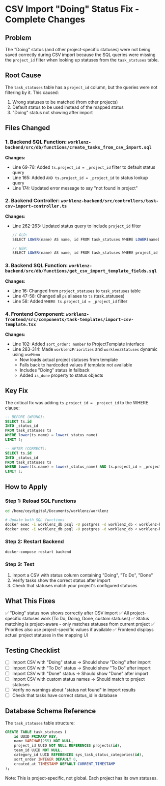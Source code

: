 # CSV Import "Doing" Status Fix - Complete Changes

## Problem
The "Doing" status (and other project-specific statuses) were not being saved correctly during CSV import because the SQL queries were missing the `project_id` filter when looking up statuses from the `task_statuses` table.

## Root Cause
The `task_statuses` table has a `project_id` column, but the queries were not filtering by it. This caused:
1. Wrong statuses to be matched (from other projects)
2. Default status to be used instead of the mapped status
3. "Doing" status not showing after import

## Files Changed

### 1. Backend SQL Function: `worklenz-backend/src/db/functions/create_tasks_from_csv_import.sql`

**Changes:**
- Line 69-76: Added `ts.project_id = _project_id` filter to default status query
- Line 165: Added `AND ts.project_id = _project_id` to status lookup query
- Line 174: Updated error message to say "not found in project"

### 2. Backend Controller: `worklenz-backend/src/controllers/task-csv-import-controller.ts`

**Changes:**
- Line 262-263: Updated status query to include `project_id` filter
  ```typescript
  // OLD:
  SELECT LOWER(name) AS name, id FROM task_statuses WHERE LOWER(name) = ANY($1)
  
  // NEW:
  SELECT LOWER(name) AS name, id FROM task_statuses WHERE project_id = $1 AND LOWER(name) = ANY($2)
  ```

### 3. Backend SQL Function: `worklenz-backend/src/db/functions/get_csv_import_template_fields.sql`

**Changes:**
- Line 16: Changed from `project_statuses` to `task_statuses` table
- Line 47-58: Changed all `ps` aliases to `ts` (task_statuses)
- Line 58: Added `WHERE ts.project_id = _project_id` filter

### 4. Frontend Component: `worklenz-frontend/src/components/task-templates/import-csv-template.tsx`

**Changes:**
- Line 102: Added `sort_order: number` to ProjectTemplate interface
- Line 283-314: Made `worklenzPriorities` and `worklenzStatuses` dynamic using `useMemo`
  - Now loads actual project statuses from template
  - Falls back to hardcoded values if template not available
  - Includes "Doing" status in fallback
  - Added `is_done` property to status objects

## Key Fix
The critical fix was adding `ts.project_id = _project_id` to the WHERE clause:

```sql
-- BEFORE (WRONG):
SELECT ts.id
INTO _status_id
FROM task_statuses ts
WHERE lower(ts.name) = lower(_status_name)
LIMIT 1;

-- AFTER (CORRECT):
SELECT ts.id
INTO _status_id
FROM task_statuses ts
WHERE lower(ts.name) = lower(_status_name) AND ts.project_id = _project_id
LIMIT 1;
```

## How to Apply

### Step 1: Reload SQL Functions
```bash
cd /home/ceydigital/Documents/worklenz/worklenz

# Update both SQL functions
docker exec -i worklenz_db psql -U postgres -d worklenz_db < worklenz-backend/src/db/functions/create_tasks_from_csv_import.sql
docker exec -i worklenz_db psql -U postgres -d worklenz_db < worklenz-backend/src/db/functions/get_csv_import_template_fields.sql
```

### Step 2: Restart Backend
```bash
docker-compose restart backend
```

### Step 3: Test
1. Import a CSV with status column containing "Doing", "To Do", "Done"
2. Verify tasks show the correct status after import
3. Check that statuses match your project's configured statuses

## What This Fixes
✅ "Doing" status now shows correctly after CSV import
✅ All project-specific statuses work (To Do, Doing, Done, custom statuses)
✅ Status matching is project-aware - only matches statuses from current project
✅ Priorities also use project-specific values if available
✅ Frontend displays actual project statuses in the mapping UI

## Testing Checklist
- [ ] Import CSV with "Doing" status → Should show "Doing" after import
- [ ] Import CSV with "To Do" status → Should show "To Do" after import
- [ ] Import CSV with "Done" status → Should show "Done" after import
- [ ] Import CSV with custom status names → Should match to project statuses
- [ ] Verify no warnings about "status not found" in import results
- [ ] Check that tasks have correct status_id in database

## Database Schema Reference
The `task_statuses` table structure:
```sql
CREATE TABLE task_statuses (
    id UUID PRIMARY KEY,
    name VARCHAR(255) NOT NULL,
    project_id UUID NOT NULL REFERENCES projects(id),
    team_id UUID NOT NULL,
    category_id UUID REFERENCES sys_task_status_categories(id),
    sort_order INTEGER DEFAULT 0,
    created_at TIMESTAMP DEFAULT CURRENT_TIMESTAMP
);
```

Note: This is project-specific, not global. Each project has its own statuses.
